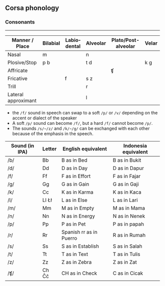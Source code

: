 ## Corsa phonology

### Consonants

---

|Manner / Place |Bilabial |Labio­dental |Alveolar |Plato/Post-alveolar |Velar |
|---|---|---|---|---|---|
|Nasal<br> |m<br> | |n<br> | | |
|Plosive/Stop<br> |p b<br> | |t d<br> | |k g<br> |
|Affricate<br> | | | |ʧ<br> | |
|Fricative<br> | |f<br> |s z<br> | | |
|Trill<br> | | |r<br> | | |
|Lateral approximant<br> | | |l<br> | | |
 - the `/f/` sound in speech can swap to a soft `/p/` or `/v/` depending on the accent or dialect of the speaker
 - A soft `/p/` sound can become `/f/`, but a hard `/f/` cannot become `/p/`.
 - The sounds `/s/~/z/` and `/k/~/g/` can be exchanged with each other because of the emphasis in the speech.
 
|Sound (in IPA) |Letter |English equivalent |Indonesia equivalent |
|---|---|---|---|
|/b/<br> |Bb<br> |B as in Bed<br> |B as in Bukit<br> |
|/d/<br> |Dd<br> |D as in Day<br> |D as in Dapur<br> |
|/f/<br> |Ff<br> |F as in Effort<br> |F as in Fajar<br> |
|/g/<br> |Gg<br> |G as in Gain<br> |G as in Gaji<br> |
|/k/<br> |Cc<br> |K as in Karma<br> |K as in Kaca<br> |
|/l/<br> |Ll Łł<br> |L as in Else<br> |L as in Lari<br> |
|/m/<br> |Mm<br> |M as in Empty<br> |M as in Mama<br> |
|/n/<br> |Nn<br> |N as in Energy<br> |N as in Nenek<br> |
|/p/<br> |Pp<br> |P as in Pet<br> |P as in papah<br> |
|/r/<br> |Rr<br> |Spanish rr as in Puerro<br> |R as in Rumah<br> |
|/s/<br> |Ss<br> |S as in Establish<br> |S as in Salah<br> |
|/t/<br> |Tt<br> |T as in Text<br> |T as in Tulis<br> |
|/z/<br> |Zz<br> |Z as in Zebra<br> |Z as in Zat<br> |
|/ʧ/<br> |Ch Čč<br> |CH as in Check<br> |C as in Cicak<br> |
